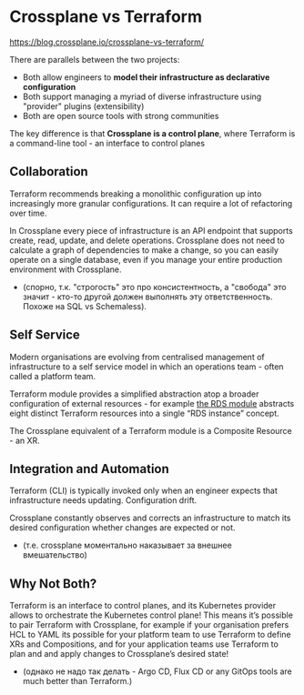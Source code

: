 # Crossplane vs Terraform

https://blog.crossplane.io/crossplane-vs-terraform/

There are parallels between the two projects:
- Both allow engineers to **model their infrastructure as declarative configuration**
- Both support managing a myriad of diverse infrastructure using "provider" plugins (extensibility)
- Both are open source tools with strong communities

The key difference is that **Crossplane is a control plane**, 
where Terraform is a command-line tool - an interface to control planes

## Collaboration

Terraform recommends breaking a monolithic configuration up into increasingly more granular configurations. It can require a lot of refactoring over time.

In Crossplane every piece of infrastructure is an API endpoint that supports create, read, update, and delete operations. Crossplane does not need to calculate a graph of dependencies to make a change, so you can easily operate on a single database, even if you manage your entire production environment with Crossplane.

* (спорно, т.к. "строгость" это про консистентность, а "свобода" это значит - кто-то другой должен выполнять эту ответственность. Похоже на SQL vs Schemaless).

## Self Service

Modern organisations are evolving from centralised management of infrastructure to a self service model in which an operations team - often called a platform team.

Terraform module provides a simplified abstraction atop a broader configuration of external resources - for example [the RDS module](https://registry.terraform.io/modules/terraform-aws-modules/rds/aws/latest) abstracts eight distinct Terraform resources into a single “RDS instance” concept.

The Crossplane equivalent of a Terraform module is a Composite Resource - an XR.

## Integration and Automation

Terraform (CLI) is typically invoked only when an engineer expects that infrastructure needs updating. Configuration drift.

Crossplane constantly observes and corrects an infrastructure to match its desired configuration whether changes are expected or not.

* (т.е. crossplane моментально наказывает за внешнее вмешательство)

## Why Not Both?

Terraform is an interface to control planes, and its Kubernetes provider allows to orchestrate the Kubernetes control plane! This means it’s possible to pair Terraform with Crossplane, for example if your organisation prefers HCL to YAML its possible for your platform team to use Terraform to define XRs and Compositions, and for your application teams use Terraform to plan and and apply changes to Crossplane’s desired state!

* (однако не надо так делать - Argo CD, Flux CD or any GitOps tools are much better than Terraform.)
